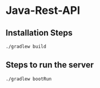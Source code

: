 # Java-Rest-API
## Installation Steps
```
./gradlew build
```
## Steps to run the server
```
./gradlew bootRun
```

